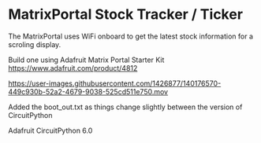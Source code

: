 # MatrixPortal Stock Tracker / Ticker 

The MatrixPortal uses WiFi onboard to get the latest stock information for a scroling display.

Build one using Adafruit Matrix Portal Starter Kit
https://www.adafruit.com/product/4812


https://user-images.githubusercontent.com/1426877/140176570-449c930b-52a2-4679-9038-525cd511e750.mov



Added the boot_out.txt as things change slightly between the version of CircuitPython

Adafruit CircuitPython 6.0

